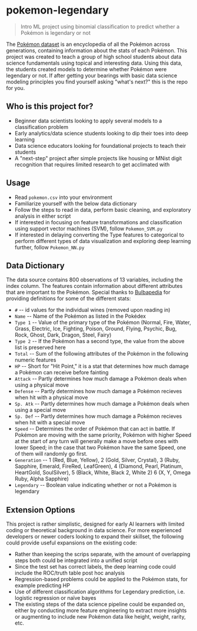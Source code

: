 # pokemon-legendary
>Intro ML project using binomial classification to predict whether a Pokémon is legendary or not

The [Pokémon dataset](https://gist.github.com/armgilles/194bcff35001e7eb53a2a8b441e8b2c6) is an encyclopedia of all the Pokémon across generations, containing information about the stats of each Pokémon. This project was created to teach a group of high school students about data science fundamentals using topical and interesting data. Using this data, the students created models to determine whether Pokémon were legendary or not. If after getting your bearings with basic data science modeling principles you find yourself asking "what's next?" this is the repo for you. 


Who is this project for?
------------------------
- Beginner data scientists looking to apply several models to a classification problem
- Early analytics/data science students looking to dip their toes into deep learning
- Data science educators looking for foundational projects to teach their students
- A "next-step" project after simple projects like housing or MNist digit recognition that requires limited research to get acclimated with


Usage
--------
- Read `pokemon.csv` into your environment
- Familiarize yourself with the below data dictionary
- Follow the steps to read in data, perform basic cleaning, and exploratory analysis in either script
- If interested in focusing on feature transformations and classification using support vector machines (SVM), follow `Pokemon_SVM.py`
- If interested in delaying converting the Type features to categorical to perform different types of data visualization and exploring deep learning further, follow `Pokemon_NN.py`


Data Dictionary
-------
The data source contains 800 observations of 13 variables, including the index column. The features contain information about different attributes that are important to the Pokémon. Special thanks to [Bulbapedia](https://bulbapedia.bulbagarden.net/wiki/Main_Page) for providing definitions for some of the different stats:
- `#` -- id values for the individual wines (removed upon reading in)
- `Name` -- Name of the Pokémon as listed in the Pokédex
- `Type 1` -- Value of the primary type of the Pokémon (Normal, Fire, Water, Grass, Electric, Ice, Fighting, Poison, Ground, Flying, Psychic, Bug, Rock, Ghost, Dark, Dragon, Steel, Fairy)
- `Type 2` -- If the Pokémon has a second type, the value from the above list is preserved here
- `Total` -- Sum of the following attributes of the Pokémon in the following numeric features
- `HP` -- Short for "Hit Point," it is a stat that determines how much damage a Pokémon can receive before fainting
- `Attack` -- Partly determines how much damage a Pokémon deals when using a physical move
- `Defense` -- Partly determines how much damage a Pokémon recieves when hit with a physical move
- `Sp. Atk` -- Partly determines how much damage a Pokémon deals when using a special move
- `Sp. Def` -- Partly determines how much damage a Pokémon recieves when hit with a special move
- `Speed` -- Determines the order of Pokémon that can act in battle. If Pokémon are moving with the same priority, Pokémon with higher Speed at the start of any turn will generally make a move before ones with lower Speed; in the case that two Pokémon have the same Speed, one of them will randomly go first. 
- `Generation` -- 1 (Red, Blue, Yellow), 2 (Gold, Silver, Crystal), 3 (Ruby, Sapphire, Emerald, FireRed, LeafGreen), 4 (Diamond, Pearl, Platinum, HeartGold, SoulSilver), 5 (Black, White, Black 2, White 2) 6 (X, Y, Omega Ruby, Alpha Sapphire)
- `Legendary` -- Boolean value indicating whether or not a Pokémon is legendary


Extension Options 
-----------------
This project is rather simplistic, designed for early AI learners with limited coding or theoretical background in data science. For more experienced developers or newer coders looking to expand their skillset, the following could provide useful expansions on the existing code:
- Rather than keeping the scrips separate, with the amount of overlapping steps both could be integrated into a unified script
- Since the test set has correct labels, the deep learning code could include the ROC/truth table post hoc analysis
- Regression-based problems could be applied to the Pokémon stats, for example predicting HP
- Use of different classification algorithms for Legendary prediction, i.e. logistic regression or naïve bayes
- The existing steps of the data science pipeline could be expanded on, either by conducting more feature engineering to extract more insights or augmenting to include new Pokémon data like height, weight, rarity, etc.
